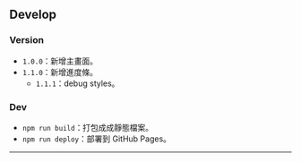 ## Develop

### Version

- `1.0.0`：新增主畫面。
- `1.1.0`：新增進度條。
  - `1.1.1`：debug styles。

### Dev

- `npm run build`：打包成成靜態檔案。
- `npm run deploy`：部署到 GitHub Pages。

---
